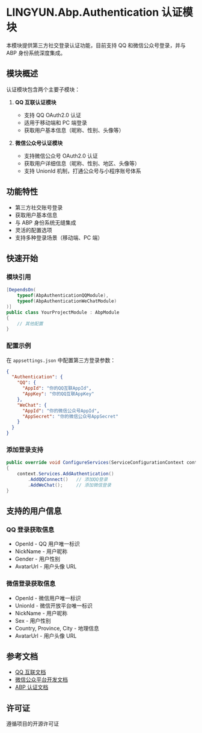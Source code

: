 # LINGYUN.Abp.Authentication 认证模块

本模块提供第三方社交登录认证功能，目前支持 QQ 和微信公众号登录，并与 ABP 身份系统深度集成。

## 模块概述

认证模块包含两个主要子模块：

1. **QQ 互联认证模块**

   - 支持 QQ OAuth2.0 认证
   - 适用于移动端和 PC 端登录
   - 获取用户基本信息（昵称、性别、头像等）

2. **微信公众号认证模块**
   - 支持微信公众号 OAuth2.0 认证
   - 获取用户详细信息（昵称、性别、地区、头像等）
   - 支持 UnionId 机制，打通公众号与小程序账号体系

## 功能特性

- 第三方社交账号登录
- 获取用户基本信息
- 与 ABP 身份系统无缝集成
- 灵活的配置选项
- 支持多种登录场景（移动端、PC 端）

## 快速开始

### 模块引用

```csharp
[DependsOn(
    typeof(AbpAuthenticationQQModule),
    typeof(AbpAuthenticationWeChatModule)
)]
public class YourProjectModule : AbpModule
{
    // 其他配置
}
```

### 配置示例

在 `appsettings.json` 中配置第三方登录参数：

```json
{
  "Authentication": {
    "QQ": {
      "AppId": "你的QQ互联AppId",
      "AppKey": "你的QQ互联AppKey"
    },
    "WeChat": {
      "AppId": "你的微信公众号AppId",
      "AppSecret": "你的微信公众号AppSecret"
    }
  }
}
```

### 添加登录支持

```csharp
public override void ConfigureServices(ServiceConfigurationContext context)
{
    context.Services.AddAuthentication()
        .AddQQConnect()   // 添加QQ登录
        .AddWeChat();     // 添加微信登录
}
```

## 支持的用户信息

### QQ 登录获取信息

- OpenId - QQ 用户唯一标识
- NickName - 用户昵称
- Gender - 用户性别
- AvatarUrl - 用户头像 URL

### 微信登录获取信息

- OpenId - 微信用户唯一标识
- UnionId - 微信开放平台唯一标识
- NickName - 用户昵称
- Sex - 用户性别
- Country, Province, City - 地理信息
- AvatarUrl - 用户头像 URL

## 参考文档

- [QQ 互联文档](https://wiki.connect.qq.com/)
- [微信公众平台开发文档](https://developers.weixin.qq.com/doc/offiaccount/Getting_Started/Overview.html)
- [ABP 认证文档](https://docs.abp.io/en/abp/latest/Authentication)

## 许可证

遵循项目的开源许可证

